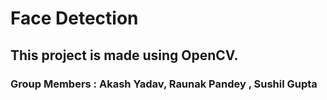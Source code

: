 # Face Detection
## This project is made using OpenCV.
### Group Members :  Akash Yadav, Raunak Pandey , Sushil Gupta
